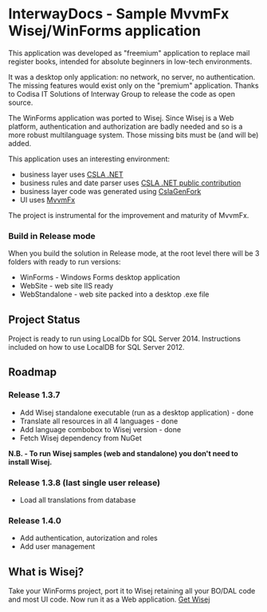 # InterwayDocs - Sample MvvmFx Wisej/WinForms application

This application was developed as "freemium" application to replace mail register books, intended for absolute beginners in low-tech environments.

It was a desktop only application: no network, no server, no authentication. The missing features would exist only on the "premium" application.
Thanks to Codisa IT Solutions of Interway Group to release the code as open source.

The WinForms application was ported to Wisej. Since Wisej is a Web platform, authentication and authorization are badly needed and so is a more robust multilanguage system. Those missing bits must be (and will be) added.

This application uses an interesting environment:
- business layer uses [CSLA .NET](http://github.com/MarimerLLC/csla)
- business rules and date parser uses [CSLA .NET public contribution](http://github.com/MarimerLLC/cslacontrib)
- business layer code was generated using [CslaGenFork](http://github.com/CslaGenFork/CslaGenFork)
- UI uses [MvvmFx](http://github.com/MvvmFx/MvvmFx)

The project is instrumental for the improvement and maturity of MvvmFx.

### Build in Release mode
When you build the solution in Release mode, at the root level there will be 3 folders with ready to run versions:
- WinForms - Windows Forms desktop application
- WebSite - web site IIS ready
- WebStandalone - web site packed into a desktop .exe file

## Project Status

Project is ready to run using LocalDb for SQL Server 2014. Instructions included on how to use LocalDB for SQL Server 2012.

## Roadmap

### Release 1.3.7
- Add Wisej standalone executable (run as a desktop application) - done
- Translate all resources in all 4 languages - done
- Add language combobox to Wisej version - done
- Fetch Wisej dependency from NuGet

__N.B. - To run Wisej samples (web and standalone) you don't need to install Wisej.__

### Release 1.3.8 (last single user release)
- Load all translations from database

### Release 1.4.0
- Add authentication, autorization and roles
- Add user management

## What is Wisej?

Take your WinForms project, port it to Wisej retaining all your BO/DAL code and most UI code.
Now run it as a Web application.
[Get Wisej](http://wisej.com)